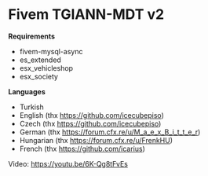# Fivem TGIANN-MDT v2

**Requirements**
* fivem-mysql-async
* es_extended
* esx_vehicleshop
* esx_society

**Languages**
* Turkish
* English (thx https://github.com/icecubepiso)
* Czech (thx https://github.com/icecubepiso)
* German (thx https://forum.cfx.re/u/M_a_e_x_B_i_t_t_e_r)
* Hungarian (thx https://forum.cfx.re/u/FrenkHU)
* French (thx https://github.com/icarius)

Video: https://youtu.be/6K-Qg8tFvEs
